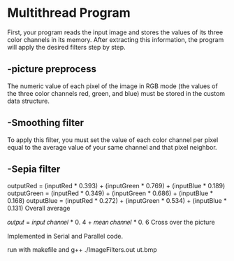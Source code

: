 # Multithread Program
First, your program reads the input image and stores the values of its three color channels in its memory. After extracting this information, the program will apply the desired filters step by step.

  ## -picture preprocess
The numeric value of each pixel of the image in RGB mode (the values of the three color channels red, green, and blue) must be stored in the custom data structure.

  ## -Smoothing filter
To apply this filter, you must set the value of each color channel per pixel equal to the average value of your same channel and that pixel neighbor.

  ## -Sepia filter

outputRed = (inputRed * 0.393) + (inputGreen * 0.769) + (inputBlue * 0.189)
outputGreen = (inputRed * 0.349) + (inputGreen * 0.686) + (inputBlue * 0.168)
outputBlue = (inputRed * 0.272) + (inputGreen * 0.534) + (inputBlue * 0.131)
Overall average

𝑜𝑢𝑡𝑝𝑢𝑡 = 𝑖𝑛𝑝𝑢𝑡 𝑐ℎ𝑎𝑛𝑛𝑒𝑙 * 0. 4 + 𝑚𝑒𝑎𝑛 𝑐ℎ𝑎𝑛𝑛𝑒𝑙 * 0. 6
Cross over the picture

Implemented in Serial and Parallel code.

run with makefile and g++
  ./ImageFilters.out ut.bmp
